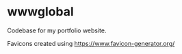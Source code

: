 # wwwglobal
Codebase for my portfolio website.

Favicons created using https://www.favicon-generator.org/
